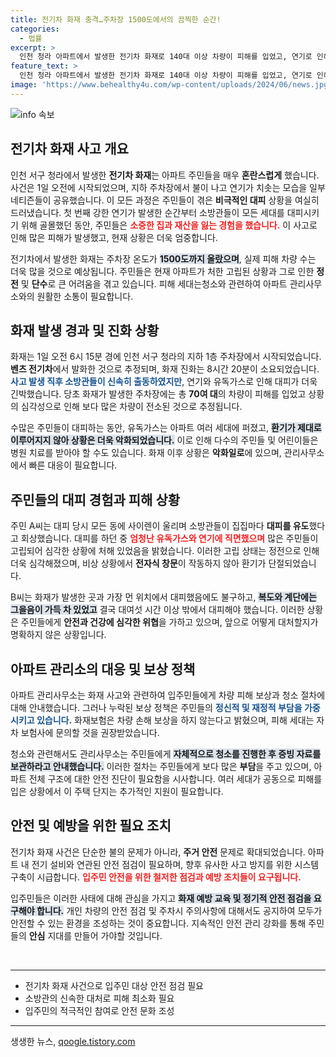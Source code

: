 ```yaml
---
title: 전기차 화재 충격…주차장 1500도에서의 끔찍한 순간!
categories:
  - 법률
excerpt: >
  인천 청라 아파트에서 발생한 전기차 화재로 140대 이상 차량이 피해를 입었고, 연기로 인해 입주민들이 대피했습니다. 유독가스가 퍼지며 대규모 혼란이 발생한 현장을 담은 생생한 이야기들을 확인해 보세요!
feature_text: >
  인천 청라 아파트에서 발생한 전기차 화재로 140대 이상 차량이 피해를 입었고, 연기로 인해 입주민들이 대피했습니다. 유독가스가 퍼지며 대규모 혼란이 발생한 현장을 담은 생생한 이야기들을 확인해 보세요!
image: 'https://www.behealthy4u.com/wp-content/uploads/2024/06/news.jpg'
---
```


<p><img src="https://www.behealthy4u.com/wp-content/uploads/2024/06/news.jpg" alt="info 속보" /></p>

<h2 data-ke-size="size26">전기차 화재 사고 개요</h2>

<p data-ke-size="size16">인천 서구 청라에서 발생한 <b>전기차 화재</b>는 아파트 주민들을 매우 <b>혼란스럽게</b> 했습니다. 사건은 1일 오전에 시작되었으며, 지하 주차장에서 불이 나고 연기가 치솟는 모습을 일부 네티즌들이 공유했습니다. 이 모든 과정은 주민들이 겪은 <b>비극적인 대피</b> 상황을 여실히 드러냈습니다. 첫 번째 강한 연기가 발생한 순간부터 소방관들이 모든 세대를 대피시키기 위해 골몰했던 동안, 주민들은 <b><span style="color: #ee2323;">소중한 집과 재산을 잃는 경험을 했습니다.</span></b> 이 사고로 인해 많은 피해가 발생했고, 현재 상황은 더욱 엄중합니다.</p>

<p data-ke-size="size16">전기차에서 발생한 화재는 주차장 온도가 <b><span style="background-color: #21538527;">1500도까지 올랐으며</span></b>, 실제 피해 차량 수는 더욱 많을 것으로 예상됩니다. 주민들은 현재 아파트가 처한 고립된 상황과 그로 인한 <b>정전</b> 및 <b>단수</b>로 큰 어려움을 겪고 있습니다. 피해 세대는청소와 관련하여 아파트 관리사무소와의 원활한 소통이 필요합니다.</p>

<h2 data-ke-size="size26">화재 발생 경과 및 진화 상황</h2>

<p data-ke-size="size16">화재는 1일 오전 6시 15분 경에 인천 서구 청라의 지하 1층 주차장에서 시작되었습니다. <b>벤츠 전기차</b>에서 발화한 것으로 추정되며, 화재 진화는 8시간 20분이 소요되었습니다. <b><span style="color: #1a5490;">사고 발생 직후 소방관들이 신속히 출동하였지만</span></b>, 연기와 유독가스로 인해 대피가 더욱 긴박했습니다. 당초 화재가 발생한 주차장에는 총 <b>70여 대</b>의 차량이 피해를 입었고 상황의 심각성으로 인해 보다 많은 차량이 전소된 것으로 추정됩니다.</p>

<p data-ke-size="size16">수많은 주민들이 대피하는 동안, 유독가스는 아파트 여러 세대에 퍼졌고, <b><span style="background-color: #21538527;">환기가 제대로 이루어지지 않아 상황은 더욱 악화되었습니다.</span></b> 이로 인해 다수의 주민들 및 어린이들은 병원 치료를 받아야 할 수도 있습니다. 화재 이후 상황은 <b>악화일로</b>에 있으며, 관리사무소에서 빠른 대응이 필요합니다.</p>

<h2 data-ke-size="size26">주민들의 대피 경험과 피해 상황</h2>

<p data-ke-size="size16">주민 A씨는 대피 당시 모든 동에 사이렌이 울리며 소방관들이 집집마다 <b>대피를 유도</b>했다고 회상했습니다. 대피를 하던 중 <b><span style="color: #ee2323;">엄청난 유독가스와 연기에 직면했으며</span></b> 많은 주민들이 고립되어 심각한 상황에 처해 있었음을 밝혔습니다. 이러한 고립 상태는 정전으로 인해 더욱 심각해졌으며, 비상 상황에서 <b>전자식 창문</b>이 작동하지 않아 환기가 단절되었습니다.</p>

<p data-ke-size="size16">B씨는 화재가 발생한 곳과 가장 먼 위치에서 대피했음에도 불구하고, <b><span style="background-color: #21538527;">복도와 계단에는 그을음이 가득 차 있었고</span></b> 결국 대여섯 시간 이상 밖에서 대피해야 했습니다. 이러한 상황은 주민들에게 <b>안전과 건강에 심각한 위협</b>을 가하고 있으며, 앞으로 어떻게 대처할지가 명확하지 않은 상황입니다.</p>

<h2 data-ke-size="size26">아파트 관리소의 대응 및 보상 정책</h2>

<p data-ke-size="size16">아파트 관리사무소는 화재 사고와 관련하여 입주민들에게 차량 피해 보상과 청소 절차에 대해 안내했습니다. 그러나 누락된 보상 정책은 주민들의 <b><span style="color: #1a5490;">정신적 및 재정적 부담을 가중시키고 있습니다.</span></b> 화재보험은 차량 손해 보상을 하지 않는다고 밝혔으며, 피해 세대는 자차 보험사에 문의할 것을 권장받았습니다.</p>

<p data-ke-size="size16">청소와 관련해서도 관리사무소는 주민들에게 <b><span style="background-color: #21538527;">자체적으로 청소를 진행한 후 증빙 자료를 보관하라고 안내했습니다.</span></b> 이러한 절차는 주민들에게 보다 많은 <b>부담</b>을 주고 있으며, 아파트 전체 구조에 대한 안전 진단이 필요함을 시사합니다. 여러 세대가 공동으로 피해를 입은 상황에서 이 주택 단지는 추가적인 지원이 필요합니다.</p>

<h2 data-ke-size="size26">안전 및 예방을 위한 필요 조치</h2>

<p data-ke-size="size16">전기차 화재 사건은 단순한 불의 문제가 아니라, <b>주거 안전</b> 문제로 확대되었습니다. 아파트 내 전기 설비와 연관된 안전 점검이 필요하며, 향후 유사한 사고 방지를 위한 시스템 구축이 시급합니다. <b><span style="color: #ee2323;">입주민 안전을 위한 철저한 점검과 예방 조치들이 요구됩니다.</span></b></p>

<p data-ke-size="size16">입주민들은 이러한 사태에 대해 관심을 가지고 <b><span style="background-color: #21538527;">화재 예방 교육 및 정기적 안전 점검을 요구해야 합니다.</span></b> 개인 차량의 안전 점검 및 주차시 주의사항에 대해서도 공지하여 모두가 안전할 수 있는 환경을 조성하는 것이 중요합니다. 지속적인 안전 관리 강화를 통해 주민들의 <b>안심</b> 지대를 만들어 가야할 것입니다.</p>

<p data-ke-size="size16">&nbsp;</p>

<hr>

<ul>
    <li>전기차 화재 사건으로 입주민 대상 안전 점검 필요</li>
    <li>소방관의 신속한 대처로 피해 최소화 필요</li>
    <li>입주민의 적극적인 참여로 안전 문화 조성</li>
</ul>

<hr>
생생한 뉴스, <a href="https://qoogle.tistory.com" rel="dofollow">qoogle.tistory.com</a>


